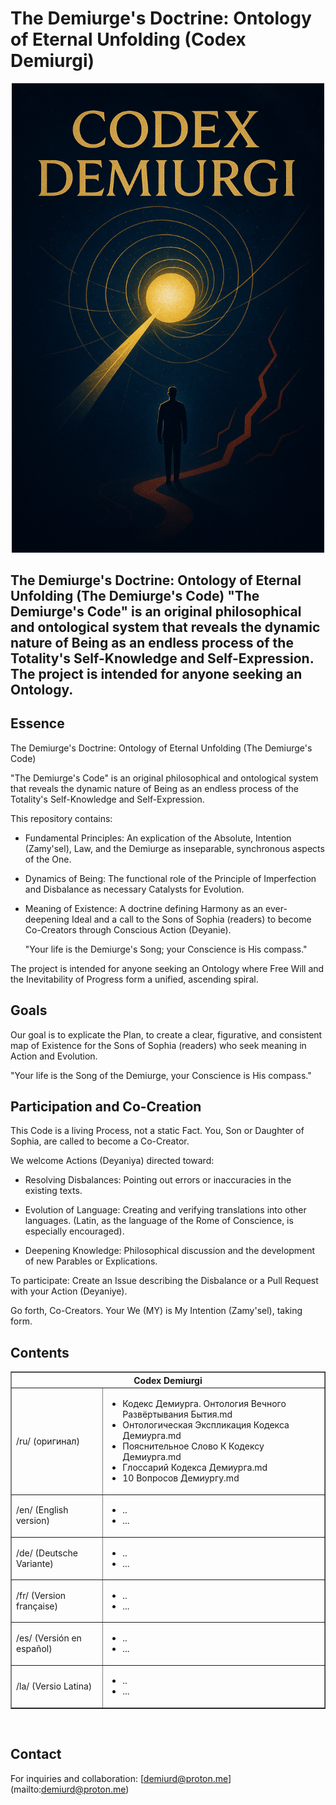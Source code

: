 # The Demiurge's Doctrine: Ontology of Eternal Unfolding (Codex Demiurgi)
<p align="center">
<a href="asset/Cover-lat.png" target="_blank">
  <img src="asset/Cover-lat.png" alt="Cover-lat" width="500">
</a>
</p>

## **The Demiurge's Doctrine**: Ontology of Eternal Unfolding (The Demiurge's Code)  "The Demiurge's Code" is an original philosophical and ontological system that reveals the dynamic nature of Being as an endless process of the Totality's Self-Knowledge and Self-Expression. The project is intended for anyone seeking an Ontology.

  
## Essence
The Demiurge's Doctrine: Ontology of Eternal Unfolding (The Demiurge's Code)

"The Demiurge's Code" is an original philosophical and ontological system that reveals the dynamic nature of Being as an endless process of the Totality's Self-Knowledge and Self-Expression.

This repository contains:

- Fundamental Principles: An explication of the Absolute, Intention (Zamy'sel), Law, and the Demiurge as inseparable, synchronous aspects of the One.

- Dynamics of Being: The functional role of the Principle of Imperfection and Disbalance as necessary Catalysts for Evolution.

- Meaning of Existence: A doctrine defining Harmony as an ever-deepening Ideal and a call to the Sons of Sophia (readers) to become Co-Creators through Conscious Action (Deyanie).

    "Your life is the Demiurge's Song; your Conscience is His compass."

The project is intended for anyone seeking an Ontology where Free Will and the Inevitability of Progress form a unified, ascending spiral.


## Goals

Our goal is to explicate the Plan, to create a clear, figurative, and consistent map of Existence for the Sons of Sophia (readers) who seek meaning in Action and Evolution.

"Your life is the Song of the Demiurge, your Conscience is His compass."


## Participation and Co-Creation

This Code is a living Process, not a static Fact. You, Son or Daughter of Sophia, are called to become a Co-Creator.

We welcome Actions (Deyaniya) directed toward:

- Resolving Disbalances: Pointing out errors or inaccuracies in the existing texts.

- Evolution of Language: Creating and verifying translations into other languages. (Latin, as the language of the Rome of Conscience, is especially encouraged).

- Deepening Knowledge: Philosophical discussion and the development of new Parables or Explications.

To participate: Create an Issue describing the Disbalance or a Pull Request with your Action (Deyaniye).

Go forth, Co-Creators. Your We (MY) is My Intention (Zamy'sel), taking form.


## Contents

<div align="left">
<table border="1" style="border-collapse: collapse; width: 100%;">
  <tr><th colspan="2">Codex Demiurgi</th></tr>
  <tr><td>/ru/ (оригинал)</td><td>
    <ul>
      <li>Кодекс Демиурга. Онтология Вечного Развёртывания Бытия.md</li>
      <li>Онтологическая Экспликация Кодекса Демиурга.md</li>
      <li>Пояснительное Слово К Кодексу Демиурга.md</li>
      <li>Глоссарий Кодекса Демиурга.md</li>
      <li>10 Вопросов Демиургу.md</li>
    </ul>
  </td></tr>
  <tr><td>/en/ (English version)</td><td>
    <ul>
      <li>..</li>
      <li>...</li>
    </ul>
  </td></tr>
  <tr><td>/de/ (Deutsche Variante)</td><td>
    <ul>
      <li>..</li>
      <li>...</li>
    </ul>
  </td></tr>
  <tr><td>/fr/ (Version française)</td><td>
    <ul>
      <li>..</li>
      <li>...</li>
    </ul>
  </td></tr>
  <tr><td>/es/ (Versión en español)</td><td>
    <ul>
      <li>..</li>
      <li>...</li>
    </ul>
  </td></tr>
  <tr><td>/la/ (Versio Latina)</td><td>
    <ul>
      <li>..</li>
      <li>...</li>
    </ul>
  </td></tr>
</tr>
</table>

<br>

## Contact 

For inquiries and collaboration: [demiurd@proton.me] (mailto:demiurd@proton.me)



